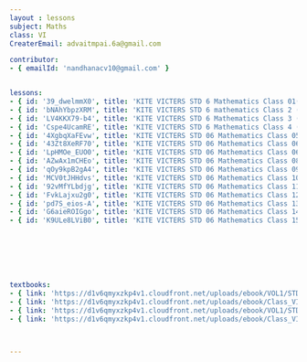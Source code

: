 ```yaml
--- 
layout : lessons 
subject: Maths
class: VI
CreaterEmail: advaitmpai.6a@gmail.com

contributor: 
- { emailId: 'nandhanacv10@gmail.com' }


lessons: 
- { id: '39_dwelmmX0', title: 'KITE VICTERS STD 6 Mathematics Class 01(First Bell-ഫസ്റ്റ് ബെല്‍)' }
- { id: 'bNAhYbpzXRM', title: 'KITE VICTERS STD 6 mathematics Class 2 (First Bell-ഫസ്റ്റ് ബെല്‍)' }
- { id: 'LV4KKX79-b4', title: 'KITE VICTERS STD 6 Mathematics Class 3 (First Bell-ഫസ്റ്റ് ബെല്‍)' }
- { id: 'Cspe4UcamRE', title: 'KITE VICTERS STD 6 Mathematics Class 4 (First Bell-ഫസ്റ്റ് ബെല്‍)' }
- { id: '4XgbqXaFEvw', title: 'KITE VICTERS STD 06 Mathematics Class 05 (First Bell-ഫസ്റ്റ് ബെല്‍)' }
- { id: '43Zt8XeRF70', title: 'KITE VICTERS STD 06 Mathematics Class 06 (First Bell-ഫസ്റ്റ് ബെല്‍)' }
- { id: 'LpHMOe_EUO0', title: 'KITE VICTERS STD 06 Mathematics Class 06 (First Bell-ഫസ്റ്റ് ബെല്‍)' }  
- { id: 'AZwAx1mCHEo', title: 'KITE VICTERS STD 06 Mathematics Class 08 (First Bell-ഫസ്റ്റ് ബെല്‍)' }
- { id: 'qOy9kpB2gA4', title: 'KITE VICTERS STD 06 Mathematics Class 09 (First Bell-ഫസ്റ്റ് ബെല്‍)' }
- { id: 'MCV0tJHHdvs', title: 'KITE VICTERS STD 06 Mathematics Class 10 (First Bell-ഫസ്റ്റ് ബെല്‍)' }
- { id: '92vMfYLbdjg', title: 'KITE VICTERS STD 06 Mathematics Class 11 (First Bell-ഫസ്റ്റ് ബെല്‍)' }
- { id: 'FvkLajxu2g0', title: 'KITE VICTERS STD 06 Mathematics Class 12 (First Bell-ഫസ്റ്റ് ബെല്‍)' }
- { id: 'pd7S_eios-A', title: 'KITE VICTERS STD 06 Mathematics Class 13 (First Bell-ഫസ്റ്റ് ബെല്‍)' }
- { id: 'G6aieROIGgo', title: 'KITE VICTERS STD 06 Mathematics Class 14 (First Bell-ഫസ്റ്റ് ബെല്‍)' }
- { id: 'K9ULe8LViB0', title: 'KITE VICTERS STD 06 Mathematics Class 15 (First Bell-ഫസ്റ്റ് ബെല്‍)' }







textbooks:
- { link: 'https://d1v6qmyxzkp4v1.cloudfront.net/uploads/ebook/VOL1/STD6/MathsEnglish/MathsEnglish.pdf', title: 'Maths part 1 ' , medium: 'English' }
- { link: 'https://d1v6qmyxzkp4v1.cloudfront.net/uploads/ebook/Class_VI/Maths_Eng_Vol_II/MathsEnglish.pdf', title: 'Maths part 2' , medium: 'English' }
- { link: 'https://d1v6qmyxzkp4v1.cloudfront.net/uploads/ebook/VOL1/STD6/MathsMalayalam/MathsMalayalam.pdf', title: 'Maths part 1 ' , medium: 'malayalam' }
- { link: 'https://d1v6qmyxzkp4v1.cloudfront.net/uploads/ebook/Class_VI/Maths_Vol_II/MathsMalayalam.pdf', title: 'Maths part 2' , medium: 'malayalam' }



---   
```

